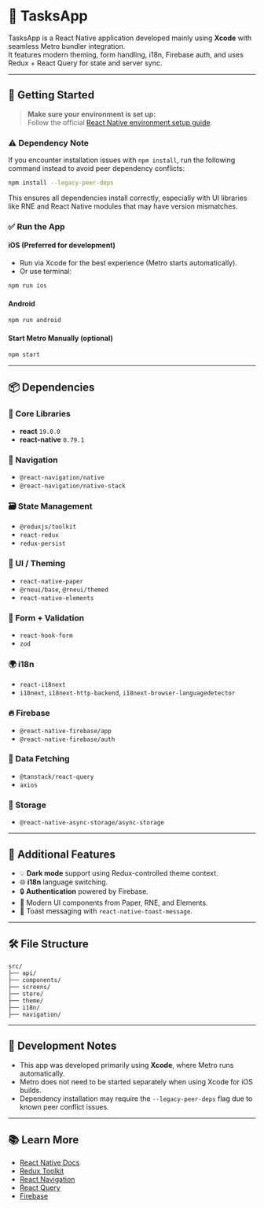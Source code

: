 # 📱 TasksApp

TasksApp is a React Native application developed mainly using **Xcode** with seamless Metro bundler integration.  
It features modern theming, form handling, i18n, Firebase auth, and uses Redux + React Query for state and server sync.

---

## 🚀 Getting Started

> **Make sure your environment is set up:**  
> Follow the official [React Native environment setup guide](https://reactnative.dev/docs/environment-setup).

### ⚠️ Dependency Note

If you encounter installation issues with `npm install`, run the following command instead to avoid peer dependency conflicts:

```bash
npm install --legacy-peer-deps
```

This ensures all dependencies install correctly, especially with UI libraries like RNE and React Native modules that may have version mismatches.

### ✅ Run the App

#### iOS (Preferred for development)

- Run via Xcode for the best experience (Metro starts automatically).
- Or use terminal:

```bash
npm run ios
```

#### Android

```bash
npm run android
```

#### Start Metro Manually (optional)

```bash
npm start
```

---

## 📦 Dependencies

### 🧱 Core Libraries

- **react** `19.0.0`
- **react-native** `0.79.1`

### 🧭 Navigation

- `@react-navigation/native`
- `@react-navigation/native-stack`

### 🗃 State Management

- `@reduxjs/toolkit`
- `react-redux`
- `redux-persist`

### 🎨 UI / Theming

- `react-native-paper`
- `@rneui/base`, `@rneui/themed`
- `react-native-elements`

### 🧠 Form + Validation

- `react-hook-form`
- `zod`

### 🌍 i18n

- `react-i18next`
- `i18next`, `i18next-http-backend`, `i18next-browser-languagedetector`

### 🔥 Firebase

- `@react-native-firebase/app`
- `@react-native-firebase/auth`

### 🔄 Data Fetching

- `@tanstack/react-query`
- `axios`

### 💾 Storage

- `@react-native-async-storage/async-storage`

---

## 📝 Additional Features

- 💡 **Dark mode** support using Redux-controlled theme context.
- 🌐 **i18n** language switching.
- 🔒 **Authentication** powered by Firebase.
- 🎨 Modern UI components from Paper, RNE, and Elements.
- 💬 Toast messaging with `react-native-toast-message`.

---

## 🛠 File Structure

```
src/
├── api/
├── components/
├── screens/
├── store/
├── theme/
├── i18n/
├── navigation/
```

---

## 🧪 Development Notes

- This app was developed primarily using **Xcode**, where Metro runs automatically.
- Metro does not need to be started separately when using Xcode for iOS builds.
- Dependency installation may require the `--legacy-peer-deps` flag due to known peer conflict issues.

---

## 📚 Learn More

- [React Native Docs](https://reactnative.dev/)
- [Redux Toolkit](https://redux-toolkit.js.org/)
- [React Navigation](https://reactnavigation.org/)
- [React Query](https://tanstack.com/query/latest)
- [Firebase](https://firebase.google.com/)
